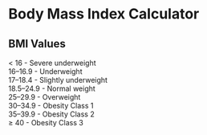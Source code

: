 # Body Mass Index Calculator

## BMI Values
< 16 - Severe underweight  
16–16.9 - Underweight  
17–18.4 - Slightly underweight  
18.5–24.9 - Normal weight  
25–29.9 - Overweight  
30–34.9 - Obesity Class 1  
35–39.9 - Obesity Class 2  
≥ 40 - Obesity Class 3
